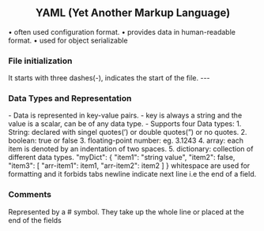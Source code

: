 <center><h2>YAML (Yet Another Markup Language)</h2></center>
• often used configuration format.
• provides data in human-readable format.
• used for object serializable

<h3>File initialization</h3>
It starts with three dashes(-), indicates the start of the file.
---

<h3>Data Types and Representation</h3>
- Data is represented in key-value pairs.
- key is always a string and the value is a scalar, can be of any data type.
- Supports four Data types:
1. String: declared with singel quotes(’) or double quotes(”) or no quotes.
2. boolean: true or false
3. floating-point number: eg. 3.1243
4. array: each item is denoted by an indentation of two spaces.
5. dictionary: collection of different data types.
"myDict": {
  "item1": "string value",
  "item2": false,
  "item3": [
    "arr-item1": item1,
    "arr-item2": item2
  ]
}
whitespace are used for formatting and it forbids tabs
newline indicate next line i.e the end of a field.

<h3>Comments</h3>
Represented by a # symbol.
They take up the whole line or placed at the end of the fields
